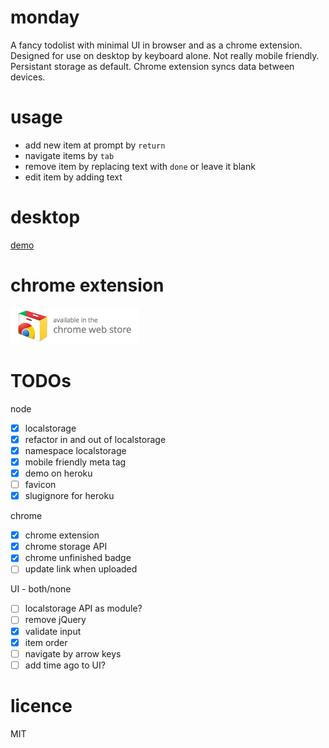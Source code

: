 # monday
A fancy todolist with minimal UI in browser and as a chrome extension. Designed for use on desktop by keyboard alone. Not really mobile friendly. Persistant storage as default. Chrome extension syncs data between devices.

# usage
- add new item at prompt by `return`
- navigate items by `tab`
- remove item by replacing text with `done` or leave it blank
- edit item by adding text

# desktop
[demo](https://m0nday.herokuapp.com)

# chrome extension
[![Chrome Webstore](chrome_badge.png?raw=true)](https://google.com)

# TODOs
node
- [x] localstorage
- [x] refactor in and out of localstorage
- [x] namespace localstorage
- [x] mobile friendly meta tag
- [x] demo on heroku
- [ ] favicon
- [x] slugignore for heroku

chrome
- [x] chrome extension
- [x] chrome storage API
- [x] chrome unfinished badge
- [ ] update link when uploaded

UI - both/none
- [ ] localstorage API as module?
- [ ] remove jQuery
- [x] validate input
- [x] item order
- [ ] navigate by arrow keys
- [ ] add time ago to UI?

# licence
MIT
